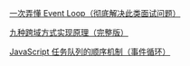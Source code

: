 [一次弄懂 Event Loop（彻底解决此类面试问题）](https://juejin.im/post/5c3d8956e51d4511dc72c200)

[九种跨域方式实现原理（完整版）](https://github.com/ljianshu/Blog/issues/55)

[JavaScript 任务队列的顺序机制（事件循环）](http://www.yangzicong.com/article/3?tdsourcetag=s_pctim_aiomsg)
